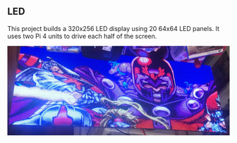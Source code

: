 LED
---
This project builds a 320x256 LED display using 20 64x64 LED panels. It
uses two Pi 4 units to drive each half of the screen.

![Img](doc/284cdc71602cc19c.png)
